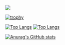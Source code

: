 ![](https://komarev.com/ghpvc/?username=ichinosukezx)

[![trophy](https://github-profile-trophy.vercel.app/?username=ichinosukezx&theme=onedark)](https://github.com/ryo-ma/github-profile-trophy)

[![Top Langs](https://github-readme-stats.vercel.app/api/top-langs/?username=ichinosukezx&layout=compact&theme=vue-dark)](https://github.com/anuraghazra/github-readme-stats)
[![Top Langs](https://github-readme-stats.vercel.app/api/top-langs/?username=ichinosukezx)](https://github.com/anuraghazra/github-readme-stats)

[![Anurag's GitHub stats](https://github-readme-stats.vercel.app/api?username=ichinosukezx)](https://github.com/anuraghazra/github-readme-stats)
<!--
**ichinosukezx/ichinosukezx** is a ✨ _special_ ✨ repository because its `README.md` (this file) appears on your GitHub profile.

Here are some ideas to get you started:

- 🔭 I’m currently working on ...
- 🌱 I’m currently learning ...
- 👯 I’m looking to collaborate on ...
- 🤔 I’m looking for help with ...
- 💬 Ask me about ...
- 📫 How to reach me: ...
- 😄 Pronouns: ...
- ⚡ Fun fact: ...
-->

